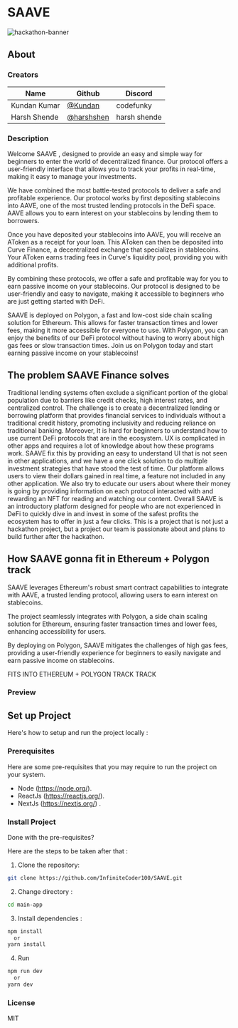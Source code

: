 # SAAVE

![hackathon-banner](https://user-images.githubusercontent.com/64047505/219971794-21c40b13-698d-43ca-84b2-60abbb2063bf.png)

## About

### Creators

| Name         | Github                                         | Discord      |
| ------------ | ---------------------------------------------- | ------------ |
| Kundan Kumar | [@Kundan](https://github.com/InfiniteCoder100) | codefunky    |
| Harsh Shende | [@harshshen](https://github.com/Harshshen)     | harsh shende |

### Description

Welcome SAAVE , designed to provide an easy and simple way for beginners to enter the world of decentralized finance. Our protocol offers a user-friendly interface that allows you to track your profits in real-time, making it easy to manage your investments.

We have combined the most battle-tested protocols to deliver a safe and profitable experience. Our protocol works by first depositing stablecoins into AAVE, one of the most trusted lending protocols in the DeFi space. AAVE allows you to earn interest on your stablecoins by lending them to borrowers.

Once you have deposited your stablecoins into AAVE, you will receive an AToken as a receipt for your loan. This AToken can then be deposited into Curve Finance, a decentralized exchange that specializes in stablecoins. Your AToken earns trading fees in Curve's liquidity pool, providing you with additional profits.

By combining these protocols, we offer a safe and profitable way for you to earn passive income on your stablecoins. Our protocol is designed to be user-friendly and easy to navigate, making it accessible to beginners who are just getting started with DeFi.

SAAVE is deployed on Polygon, a fast and low-cost side chain scaling solution for Ethereum. This allows for faster transaction times and lower fees, making it more accessible for everyone to use. With Polygon, you can enjoy the benefits of our DeFi protocol without having to worry about high gas fees or slow transaction times. Join us on Polygon today and start earning passive income on your stablecoins!

## The problem SAAVE Finance solves

Traditional lending systems often exclude a significant portion of
the global population due to barriers like credit checks, high
interest rates, and centralized control. The challenge is to create a
decentralized lending or borrowing platform that provides
financial services to individuals without a traditional credit history,
promoting inclusivity and reducing reliance on traditional
banking.
Moreover, It is hard for beginners to understand how to use current DeFi protocols that are in the ecosystem. UX is complicated in other apps and requires a lot of knowledge about how these programs work.
SAAVE fix this by providing an easy to understand UI that is not seen in other applications, and we have a one click solution to do multiple investment strategies that have stood the test of time. Our platform allows users to view their dollars gained in real time, a feature not included in any other application. We also try to educate our users about where their money is going by providing information on each protocol interacted with and rewarding an NFT for reading and watching our content. Overall SAAVE is an introductory platform designed for people who are not experienced in DeFi to quickly dive in and invest in some of the safest profits the ecosystem has to offer in just a few clicks. This is a project that is not just a hackathon project, but a project our team is passionate about and plans to build further after the hackathon.

## How SAAVE gonna fit in Ethereum + Polygon track

SAAVE leverages Ethereum's robust smart contract capabilities to integrate with AAVE, a trusted lending protocol, allowing users to earn interest on stablecoins.

The project seamlessly integrates with Polygon, a side chain scaling solution for Ethereum, ensuring faster transaction times and lower fees, enhancing accessibility for users.

By deploying on Polygon, SAAVE mitigates the challenges of high gas fees, providing a user-friendly experience for beginners to easily navigate and earn passive income on stablecoins.

FITS INTO ETHEREUM + POLYGON TRACK TRACK

### Preview

## Set up Project

Here's how to setup and run the project locally :

### Prerequisites

Here are some pre-requisites that you may require to run the project on your system.

- Node (https://node.org/).
- ReactJs (https://reactjs.org/).
- NextJs (https://nextjs.org/) .

### Install Project

Done with the pre-requisites?

Here are the steps to be taken after that :

1. Clone the repository:

```bash
git clone https://github.com/InfiniteCoder100/SAAVE.git
```

2. Change directory :

```bash
cd main-app
```

3. Install dependencies :

```bash
npm install
  or
yarn install
```

4. Run

```bash
npm run dev
  or
yarn dev
```

### License

MIT
